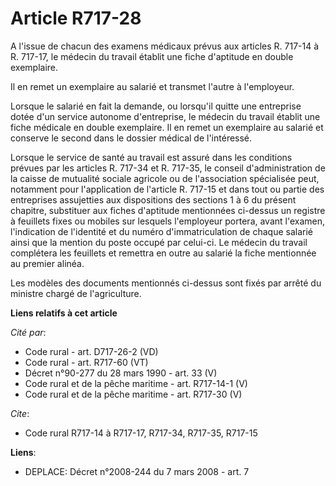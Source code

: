 # Article R717-28

A l'issue de chacun des examens médicaux prévus aux articles R. 717-14 à R. 717-17, le médecin du travail établit une fiche
d'aptitude en double exemplaire.

Il en remet un exemplaire au salarié et transmet l'autre à l'employeur.

Lorsque le salarié en fait la demande, ou lorsqu'il quitte une entreprise dotée d'un service autonome d'entreprise, le
médecin du travail établit une fiche médicale en double exemplaire. Il en remet un exemplaire au salarié et conserve le
second dans le dossier médical de l'intéressé.

Lorsque le service de santé au travail est assuré dans les conditions prévues par les articles R. 717-34 et R. 717-35, le
conseil d'administration de la caisse de mutualité sociale agricole ou de l'association spécialisée peut, notamment pour
l'application de l'article R. 717-15 et dans tout ou partie des entreprises assujetties aux dispositions des sections 1 à 6
du présent chapitre, substituer aux fiches d'aptitude mentionnées ci-dessus un registre à feuillets fixes ou mobiles sur
lesquels l'employeur portera, avant l'examen, l'indication de l'identité et du numéro d'immatriculation de chaque salarié
ainsi que la mention du poste occupé par celui-ci. Le médecin du travail complétera les feuillets et remettra en outre au
salarié la fiche mentionnée au premier alinéa.

Les modèles des documents mentionnés ci-dessus sont fixés par arrêté du ministre chargé de l'agriculture.

**Liens relatifs à cet article**

_Cité par_:

  - Code rural - art. D717-26-2 (VD)
  - Code rural - art. R717-60 (VT)
  - Décret n°90-277 du 28 mars 1990 - art. 33 (V)
  - Code rural et de la pêche maritime - art. R717-14-1 (V)
  - Code rural et de la pêche maritime - art. R717-30 (V)

_Cite_:

  - Code rural R717-14 à R717-17, R717-34, R717-35, R717-15

**Liens**:

  - DEPLACE: Décret n°2008-244 du 7 mars 2008 - art. 7

